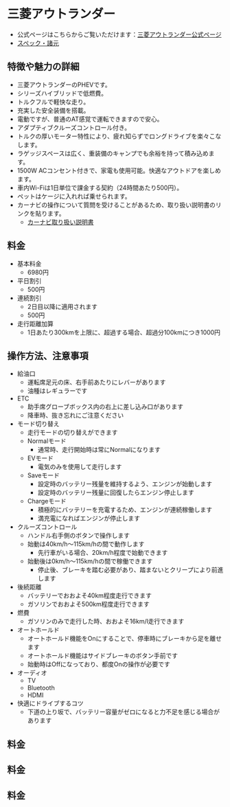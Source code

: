 # 三菱アウトランダー
- 公式ページはこちらからご覧いただけます：[三菱アウトランダー公式ページ](https://www.mitsubishi-motors.co.jp/lineup/outlander/)
- [スペック・諸元](https://www.goo-net.com/catalog/MITSUBISHI/OUTLANDER_PHEV/10117380/)

## 特徴や魅力の詳細

- 三菱アウトランダーのPHEVです。
- シリーズハイブリッドで低燃費。
- トルクフルで軽快な走り。
- 充実した安全装備を搭載。
- 電動ですが、普通のAT感覚で運転できますので安心。
- アダプティブクルーズコントロール付き。
- トルクの厚いモーター特性により、疲れ知らずでロングドライブを楽々こなします。
- ラゲッジスペースは広く、重装備のキャンプでも余裕を持って積み込めます。
- 1500W ACコンセント付きで、家電も使用可能。快適なアウトドアを楽しめます。
- 車内Wi-Fiは1日単位で課金する契約（24時間あたり500円）。
- ペットはケージに入れれば乗せられます。
- カーナビの操作について質問を受けることがあるため、取り扱い説明書のリンクを貼ります。
  - [カーナビ取り扱い説明書](https://www.alpine.co.jp/files/cdb/ZZ/dealer-option/mitsubishi/pdf/zz_dealer-option_mitsubishi_pdf_man-MZ609745-609748-609712-609746-609747.pdf)

## 料金
- 基本料金
  - 6980円
- 平日割引
  - 500円
- 連続割引
  - 2日目以降に適用されます
  - 500円
- 走行距離加算
  - 1日あたり300kmを上限に、超過する場合、超過分100kmにつき1000円

<ClientOnly>
  <RentalCalculator :base-cost="1500" />
</ClientOnly>

## 操作方法、注意事項
- 給油口
  - 運転席足元の床、右手前あたりにレバーがあります
  - 油種はレギュラーです
- ETC
  - 助手席グローブボックス内の右上に差し込み口があります
  - 降車時、抜き忘れにご注意ください
- モード切り替え
  - 走行モードの切り替えができます
  - Normalモード
    - 通常時、走行開始時は常にNormalになります
  - EVモード
    - 電気のみを使用して走行します
  - Saveモード
    - 設定時のバッテリー残量を維持するよう、エンジンが始動します
    - 設定時のバッテリー残量に回復したらエンジン停止します
  - Chargeモード
    - 積極的にバッテリーを充電するため、エンジンが連続稼働します
    - 満充電になればエンジンが停止します
- クルーズコントロール
  - ハンドル右手側のボタンで操作します
  - 始動は40km/h〜115km/hの間で動作します
    - 先行車がいる場合、20km/h程度で始動できます
  - 始動後は0km/h〜115km/hの間で稼働できます
    - 停止後、ブレーキを踏む必要があり、踏まないとクリープにより前進します
- 後続距離
  - バッテリーでおおよそ40km程度走行できます
  - ガソリンでおおよそ500km程度走行できます
- 燃費
  - ガソリンのみで走行した時、おおよそ16km/l走行できます
- オートホールド
  - オートホールド機能をOnにすることで、停車時にブレーキから足を離せます
  - オートホールド機能はサイドブレーキのボタン手前です
  - 始動時はOffになっており、都度Onの操作が必要です
- オーディオ
  - TV
  - Bluetooth
  - HDMI
- 快適にドライブするコツ
  - 下道の上り坂で、バッテリー容量がゼロになると力不足を感じる場合があります
## 料金
## 料金
## 料金
